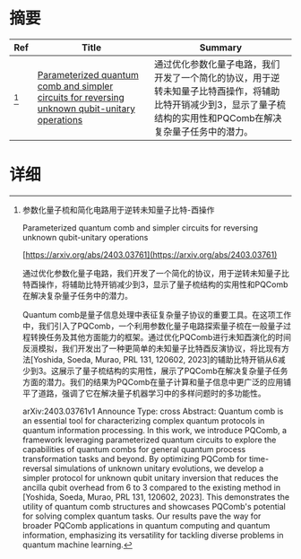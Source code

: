 # 摘要

| Ref | Title | Summary |
| --- | --- | --- |
| [^1] | [Parameterized quantum comb and simpler circuits for reversing unknown qubit-unitary operations](https://arxiv.org/abs/2403.03761) | 通过优化参数化量子电路，我们开发了一个简化的协议，用于逆转未知量子比特酉操作，将辅助比特开销减少到3，显示了量子梳结构的实用性和PQComb在解决复杂量子任务中的潜力。 |

# 详细

[^1]: 参数化量子梳和简化电路用于逆转未知量子比特-酉操作

    Parameterized quantum comb and simpler circuits for reversing unknown qubit-unitary operations

    [https://arxiv.org/abs/2403.03761](https://arxiv.org/abs/2403.03761)

    通过优化参数化量子电路，我们开发了一个简化的协议，用于逆转未知量子比特酉操作，将辅助比特开销减少到3，显示了量子梳结构的实用性和PQComb在解决复杂量子任务中的潜力。

    

    Quantum comb是量子信息处理中表征复杂量子协议的重要工具。在这项工作中，我们引入了PQComb，一个利用参数化量子电路探索量子梳在一般量子过程转换任务及其他方面能力的框架。通过优化PQComb进行未知酉演化的时间反漞模拟，我们开发出了一种更简单的未知量子比特酉反演协议，将比现有方法[Yoshida, Soeda, Murao, PRL 131, 120602, 2023]的辅助比特开销从6减少到3。这展示了量子梳结构的实用性，展示了PQComb在解决复杂量子任务方面的潜力。我们的结果为PQComb在量子计算和量子信息中更广泛的应用铺平了道路，强调了它在解决量子机器学习中的多样问题时的多功能性。

    arXiv:2403.03761v1 Announce Type: cross  Abstract: Quantum comb is an essential tool for characterizing complex quantum protocols in quantum information processing. In this work, we introduce PQComb, a framework leveraging parameterized quantum circuits to explore the capabilities of quantum combs for general quantum process transformation tasks and beyond. By optimizing PQComb for time-reversal simulations of unknown unitary evolutions, we develop a simpler protocol for unknown qubit unitary inversion that reduces the ancilla qubit overhead from 6 to 3 compared to the existing method in [Yoshida, Soeda, Murao, PRL 131, 120602, 2023]. This demonstrates the utility of quantum comb structures and showcases PQComb's potential for solving complex quantum tasks. Our results pave the way for broader PQComb applications in quantum computing and quantum information, emphasizing its versatility for tackling diverse problems in quantum machine learning.
    

